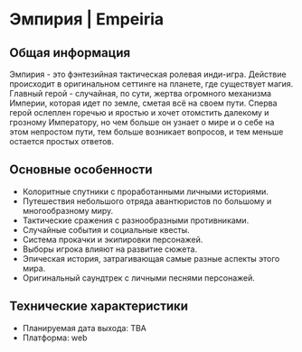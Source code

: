 # Эмпирия | Empeiria

## Общая информация

Эмпирия - это фэнтезийная тактическая ролевая инди-игра. Действие происходит в оригинальном сеттинге на планете, где существует магия. Главный герой - случайная, по сути, жертва огромного механизма Империи, которая идет по земле, сметая всё на своем пути. Сперва герой ослеплен горечью и яростью и хочет отомстить далекому и грозному Императору, но чем больше он узнает о мире и о себе на этом непростом пути, тем больше возникает вопросов, и тем меньше остается простых ответов.

## Основные особенности

* Колоритные спутники с проработанными личными историями.
* Путешествия небольшого отряда авантюристов по большому и многообразному миру.
* Тактические сражения с разнообразными противниками.
* Случайные события и социальные квесты.
* Система прокачки и экипировки персонажей.
* Выборы игрока влияют на развитие сюжета.
* Эпическая история, затрагивающая самые разные аспекты этого мира.
* Оригинальный саундтрек с личными песнями персонажей.

## Технические характеристики

* Планируемая дата выхода: TBA
* Платформа: web
